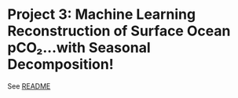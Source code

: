 # **Project 3: Machine Learning Reconstruction of Surface Ocean pCO₂...with Seasonal Decomposition!**

See [README](./README.md)